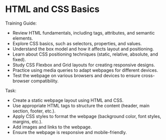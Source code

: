 # HTML and CSS Basics

Training Guide:

- Review HTML fundamentals, including tags, attributes, and semantic elements.
- Explore CSS basics, such as selectors, properties, and values.
- Understand the box model and how it affects layout and positioning.
- Learn about CSS positioning techniques (static, relative, absolute, and fixed).
- Study CSS Flexbox and Grid layouts for creating responsive designs.
- Practice using media queries to adapt webpages for different devices.
- Test the webpage on various browsers and devices to ensure cross-browser compatibility.

Task:

- Create a static webpage layout using HTML and CSS.
- Use appropriate HTML tags to structure the content (header, main section, footer, etc.).
- Apply CSS styles to format the webpage (background color, font styles, margins, etc.).
- Add images and links to the webpage.
- Ensure the webpage is responsive and mobile-friendly.